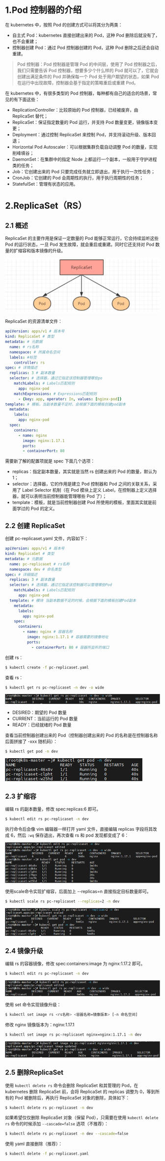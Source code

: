 # 1.Pod 控制器的介绍

在 kubernetes 中，按照 Pod 的创建方式可以将其分为两类：

- 自主式 Pod：kubernetes 直接创建出来的 Pod，这种 Pod 删除后就没有了，也不会重建；
- 控制器创建 Pod：通过 Pod 控制器创建的 Pod，这种 Pod 删除之后还会自动重建。

> Pod 控制器：Pod 控制器是管理 Pod 的中间层，使用了 Pod 控制器之后，我们只需要告诉 Pod 控制器，想要多少个什么样的 Pod 就可以了，它就会创建出满足条件的 Pod 并确保每一个 Pod 处于用户期望的状态，如果 Pod 在运行中出现故障，控制器会基于指定的策略重启或重建 Pod。

在 kubernetes 中，有很多类型的 Pod 控制器，每种都有自己的适合的场景，常见的有下面这些：

- ReplicationController：比较原始的 Pod 控制器，已经被废弃，由 ReplicaSet 替代；
- ReplicaSet：保证指定数量的 Pod 运行，并支持 Pod 数量变更，镜像版本变更；
- Deployment：通过控制 ReplicaSet 来控制 Pod，并支持滚动升级、版本回退；
- Horizontal Pod Autoscaler：可以根据集群负载自动调整 Pod 的数量，实现削峰填谷；
- DaemonSet：在集群中的指定 Node 上都运行一个副本，一般用于守护进程类的任务；
- Job：它创建出来的 Pod 只要完成任务就立即退出，用于执行一次性任务；
- CronJob：它创建的 Pod 会周期性的执行，用于执行周期性的任务；
- StatefulSet：管理有状态的应用。

# 2.ReplicaSet（RS）

## 2.1 概述

ReplicaSet 的主要作用是保证一定数量的 Pod 能够正常运行，它会持续监听这些 Pod 的运行状态，一旦 Pod 发生故障，就会重启或重建。同时它还支持对 Pod 数量的扩缩容和版本镜像的升级。

![image-20210615233716263](../img/image-20210615233716263.png)

ReplicaSet 的资源清单文件：

```yaml
apiVersion: apps/v1 # 版本号 
kind: ReplicaSet # 类型 
metadata: # 元数据 
  name: # rs名称
  namespace: # 所属命名空间 
  labels: #标签 
    controller: rs 
spec: # 详情描述 
  replicas: 3 # 副本数量 
  selector: # 选择器，通过它指定该控制器管理哪些po
    matchLabels: # Labels匹配规则 
      app: nginx-pod 
    matchExpressions: # Expressions匹配规则 
      - {key: app, operator: In, values: [nginx-pod]} 
template: # 模板，当副本数量不足时，会根据下面的模板创建pod副本 
  metadata: 
    labels: 
      app: nginx-pod 
  spec: 
    containers: 
      - name: nginx 
        image: nginx:1.17.1 
        ports: 
        - containerPort: 80
```

需要新了解的配置项就是 spec 下面几个选项：

- replicas：指定副本数量，其实就是当然 rs 创建出来的 Pod 的数量，默认为1；
- selector：选择器，它的作用是建立 Pod 控制器和 Pod 之间的关联关系，采用了 Label Selector 机制（在 Pod 模块上定义 Label，在控制器上定义选择器，就可以表明当前控制器能管理哪些 Pod 了）；
- template：模板，就是当前控制器创建 Pod 所使用的模板，里面其实就是前面学过的 Pod 的定义。

## 2.2 创建 ReplicaSet

创建 pc-replicaset.yaml 文件，内容如下：

```yaml
apiVersion: apps/v1 # 版本号
kind: ReplicaSet # 类型
metadata: # 元数据
  name: pc-replicaset # rs名称
  namespace: dev # 命名类型
spec: # 详细描述
  replicas: 3 # 副本数量
  selector: # 选择器，通过它指定该控制器可以管理哪些Pod
    matchLabels: # Labels匹配规则
      app: nginx-pod
  template: # 模块 当副本数据不足的时候，会根据下面的模板创建Pod副本
    metadata:
      labels:
        app: nginx-pod
    spec:
      containers:
        - name: nginx # 容器名称
          image: nginx:1.17.1 # 容器需要的镜像地址
          ports:
            - containerPort: 80 # 容器所监听的端口
```

创建 rs：

```bash
$ kubectl create -f pc-replicaset.yaml
```

查看 rs：

```bash
$ kubectl get rs pc-replicaset -n dev -o wide
```

![image-20210615235240675](../img/image-20210615235240675.png)

- DESIRED：期望的 Pod 数量
- CURRENT：当前运行的 Pod 数量
- READY：已经就绪的 Pod 数量

查看当前控制器创建出来的 Pod（控制器创建出来的 Pod 的名称是在控制器名称后面拼接了 -xxx 随机码）：

```bash
$ kubectl get pod -n dev
```

![image-20210615235309108](../img/image-20210615235309108.png)

## 2.3 扩缩容

编辑 rs 的副本数量，修改 spec:replicas:6 即可。

```bash
$ kubectl edit rs pc-replicaset -n dev
```

执行命令后会像 vim 编辑器一样打开 yaml 文件，直接编辑 replicas 字段将其改成 6，然后 `:wq` 保存退出，再次查看 rs 和 pod 发现都变成了 6：

![image-20210615235549673](../img/image-20210615235549673.png)

使用scale命令实现扩缩容，后面加上 --replicas=n 直接指定目标数量即可。

```bash
$ kubectl scale rs pc-replicaset --replicas=2 -n dev
```

![image-20210615235818675](../img/image-20210615235818675.png)

## 2.4 镜像升级

编辑 rs 的容器镜像，修改 spec:containers:image 为 nginx:1.17.2 即可。

```bash
$ kubectl edit rs pc-replicaset -n dev
```

![image-20210615235931710](../img/image-20210615235931710.png)

使用 set 命令实现镜像升级：

```bash
$ kubectl set image rs <rs名称> <容器名称=镜像版本> [-n 命名空间]
```

修改 nginx 镜像版本为：nginx:1.17.1

```bash
$ kubectl set image rs pc-replicaset nginx=nginx:1.17.1 -n dev
```

![image-20210616000010427](../img/image-20210616000010427.png)

## 2.5 删除ReplicaSet

使用 `kubectl delete rs` 命令会删除 ReplicaSet 和其管理的 Pod，在 kubernetes 删除 ReplicaSet 前，会将 ReplicaSet 的 replicas 调整为 0，等到所有的 Pod 被删除后，再执行 ReplicaSet 对象的删除，具体如下：

```bash
$ kubectl delete rs pc-replicaset -n dev
```

如果希望仅仅删除 ReplicaSet 对象（保留 Pod），只需要在使用 `kubectl delete rs` 命令的时候添加 `--cascade=false`  选项（不推荐）：

```bash
$ kubectl delete rs pc-replicaset -n dev --cascade=false
```

使用 yaml 直接删除（推荐）：

```bash
$ kubectl delete -f pc-replicaset.yaml
```

